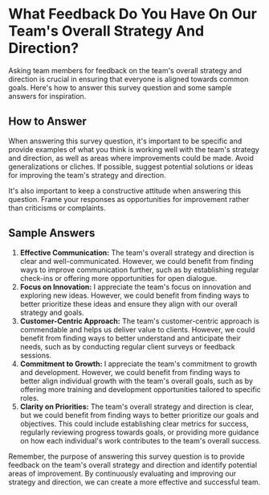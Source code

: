 What Feedback Do You Have On Our Team's Overall Strategy And Direction?
==============================================================================================

Asking team members for feedback on the team's overall strategy and direction is crucial in ensuring that everyone is aligned towards common goals. Here's how to answer this survey question and some sample answers for inspiration.

How to Answer
-------------

When answering this survey question, it's important to be specific and provide examples of what you think is working well with the team's strategy and direction, as well as areas where improvements could be made. Avoid generalizations or cliches. If possible, suggest potential solutions or ideas for improving the team's strategy and direction.

It's also important to keep a constructive attitude when answering this question. Frame your responses as opportunities for improvement rather than criticisms or complaints.

Sample Answers
--------------

1. **Effective Communication:** The team's overall strategy and direction is clear and well-communicated. However, we could benefit from finding ways to improve communication further, such as by establishing regular check-ins or offering more opportunities for open dialogue.
2. **Focus on Innovation:** I appreciate the team's focus on innovation and exploring new ideas. However, we could benefit from finding ways to better prioritize these ideas and ensure they align with our overall strategy and goals.
3. **Customer-Centric Approach:** The team's customer-centric approach is commendable and helps us deliver value to clients. However, we could benefit from finding ways to better understand and anticipate their needs, such as by conducting regular client surveys or feedback sessions.
4. **Commitment to Growth:** I appreciate the team's commitment to growth and development. However, we could benefit from finding ways to better align individual growth with the team's overall goals, such as by offering more training and development opportunities tailored to specific roles.
5. **Clarity on Priorities:** The team's overall strategy and direction is clear, but we could benefit from finding ways to better prioritize our goals and objectives. This could include establishing clear metrics for success, regularly reviewing progress towards goals, or providing more guidance on how each individual's work contributes to the team's overall success.

Remember, the purpose of answering this survey question is to provide feedback on the team's overall strategy and direction and identify potential areas of improvement. By continuously evaluating and improving our strategy and direction, we can create a more effective and successful team.
